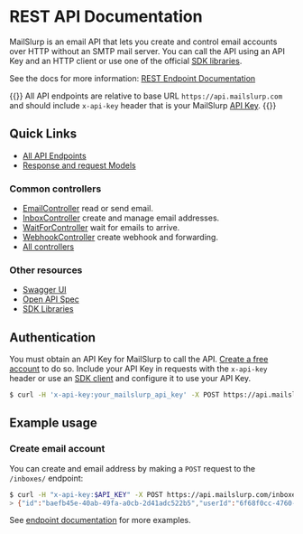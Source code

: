 # REST API Documentation
MailSlurp is an email API that lets you create and control email accounts over HTTP without an SMTP mail server. You can call the API using an API Key and an HTTP client or use one of the official [SDK libraries](/developers/).

See the docs for more information: [REST Endpoint Documentation](https://www.mailslurp.com/docs/api/docs/Apis/)

{{<tip>}}
All API endpoints are relative to base URL `https://api.mailslurp.com` and should include `x-api-key` header that is your MailSlurp [API Key](https://app.mailslurp.com/).
{{</tip>}}

## Quick Links

- [All API Endpoints](https://www.mailslurp.com/docs/api/docs/Apis)
- [Response and request Models](https://www.mailslurp.com/docs/api/docs/Models)
  
### Common controllers
- [EmailController](https://www.mailslurp.com/docs/api/docs/Apis/EmailControllerApi/) read or send email.
- [InboxController](https://www.mailslurp.com/docs/api/docs/Apis/InboxControllerApi/) create and manage email addresses.
- [WaitForController](https://www.mailslurp.com/docs/api/docs/Apis/WaitForControllerApi/) wait for emails to arrive.
- [WebhookController](https://www.mailslurp.com/docs/api/docs/Apis/WebhookControllerApi/) create webhook and forwarding.
- [All controllers](https://www.mailslurp.com/docs/api/docs/Apis/)

### Other resources
- [Swagger UI](https://api.mailslurp.com/swagger-ui.html)
- [Open API Spec](https://api.mailslurp.com/v2/api-docs)
- [SDK Libraries](https://www.mailslurp.com/developers)

## Authentication
You must obtain an API Key for MailSlurp to call the API. [Create a free account](https://app.mailslurp.com/sign-up/) to do so. Include your API Key in requests with the `x-api-key` header or use an [SDK client](https://www.mailslurp.com/docs/) and configure it to use your API Key.

```bash
$ curl -H 'x-api-key:your_mailslurp_api_key' -X POST https://api.mailslurp.com/inboxes/
```

## Example usage

### Create email account
You can create and email address by making a `POST` request to the `/inboxes/` endpoint:

```bash
$ curl -H "x-api-key:$API_KEY" -X POST https://api.mailslurp.com/inboxes/
> {"id":"baefb45e-40ab-49fa-a0cb-2d41adc522b5","userId":"6f68f0cc-4760-4e82-87ad-449c9037773b","created":"2021-05-04T07:26:06.595Z","createdAt":"2021-05-04T07:26:06.595Z","name":null,"description":null,"emailAddress":"baefb45e-40ab-49fa-a0cb-2d41adc522b5@mailslurp.com","expiresAt":null,"favourite":false,"tags":null,"teamAccess":false,"readOnly":false}
```
See [endpoint documentation](https://www.mailslurp.com/docs/api/docs/Apis/) for more examples.

